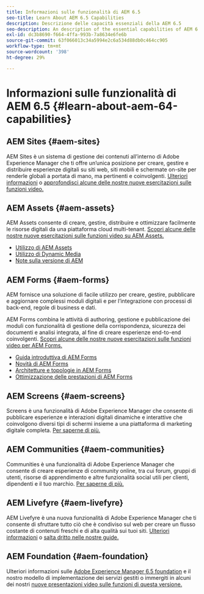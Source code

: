 ```yaml
---
title: Informazioni sulle funzionalità di AEM 6.5
seo-title: Learn About AEM 6.5 Capabilities
description: Descrizione delle capacità essenziali della AEM 6.5
seo-description: An description of the essential capabilities of AEM 6.5
exl-id: dc3b8690-f664-4ffa-993b-7a8634e6fe6b
source-git-commit: 63f066013c34a5994e2c6a534d88db0c464cc905
workflow-type: tm+mt
source-wordcount: '398'
ht-degree: 29%

---
```


# Informazioni sulle funzionalità di AEM 6.5 {#learn-about-aem-64-capabilities}

## AEM Sites {#aem-sites}

AEM Sites è un sistema di gestione dei contenuti all’interno di Adobe Experience Manager che ti offre un’unica posizione per creare, gestire e distribuire esperienze digitali su siti web, siti mobili e schermate on-site per renderle globali a portata di mano, ma pertinenti e coinvolgenti. [Ulteriori informazioni](https://www.adobe.com/marketing-cloud/enterprise-content-management/web-cms.html) o [approfondisci alcune delle nostre nuove esercitazioni sulle funzioni video.](https://helpx.adobe.com/experience-manager/kt/sites/index/aem-6-5-sites.html)

## AEM Assets {#aem-assets}

AEM Assets consente di creare, gestire, distribuire e ottimizzare facilmente le risorse digitali da una piattaforma cloud multi-tenant. [Scopri alcune delle nostre nuove esercitazioni sulle funzioni video su AEM Assets.](https://helpx.adobe.com/experience-manager/kt/assets/index/aem-6-4-assets.html)

* [Utilizzo di AEM Assets](/help/assets/manage-assets.md)
* [Utilizzo di Dynamic Media](/help/assets/dynamic-media.md)
* [Note sulla versione di AEM](/help/release-notes/release-notes.md)

## AEM Forms {#aem-forms}

AEM fornisce una soluzione di facile utilizzo per creare, gestire, pubblicare e aggiornare complessi moduli digitali e per l’integrazione con processi di back-end, regole di business e dati.

AEM Forms combina le attività di authoring, gestione e pubblicazione dei moduli con funzionalità di gestione della corrispondenza, sicurezza dei documenti e analisi integrata, al fine di creare esperienze end-to-end coinvolgenti. [Scopri alcune delle nostre nuove esercitazioni sulle funzioni video per AEM Forms.](https://helpx.adobe.com/experience-manager/kt/forms/index/aem-6-5-forms.html)

* [Guida introduttiva di AEM Forms](/help/forms/using/introduction-aem-forms.md)
* [Novità di AEM Forms](/help/forms/using/whats-new.md)
* [Architetture e topologie in AEM Forms](/help/forms/using/aem-forms-architecture-deployment.md)
* [Ottimizzazione delle prestazioni di AEM Forms](/help/forms/using/performance-tuning-aem-forms.md)

## AEM Screens {#aem-screens}

Screens è una funzionalità di Adobe Experience Manager che consente di pubblicare esperienze e interazioni digitali dinamiche e interattive che coinvolgono diversi tipi di schermi insieme a una piattaforma di marketing digitale completa.  [Per saperne di più.](https://experienceleague.adobe.com/docs/experience-manager-screens/user-guide/aem-screens-introduction.html?lang=it)

## AEM Communities {#aem-communities}

Communities è una funzionalità di Adobe Experience Manager che consente di creare esperienze di community online, tra cui forum, gruppi di utenti, risorse di apprendimento e altre funzionalità social utili per clienti, dipendenti e il tuo marchio. [Per saperne di più.](https://www.adobe.com/marketing-cloud/enterprise-content-management/social-community-cms.html)

## AEM Livefyre {#aem-livefyre}

AEM Livefyre è una nuova funzionalità di Adobe Experience Manager che ti consente di sfruttare tutto ciò che è condiviso sul web per creare un flusso costante di contenuti freschi e di alta qualità sui tuoi siti. [Ulteriori informazioni](https://www.adobe.com/marketing-cloud/enterprise-content-management/ugc-content-platform.html) o [salta dritto nelle nostre guide.](https://answers.livefyre.com/product/livefyre-for-adobe-experience-manager-aem/)

## AEM Foundation {#aem-foundation}

Ulteriori informazioni sulle [Adobe Experience Manager 6.5 foundation](/help/sites-deploying/home.md) e il nostro modello di implementazione dei servizi gestiti o immergiti in alcuni dei nostri [nuove presentazioni video sulle funzioni di questa versione.](https://helpx.adobe.com/experience-manager/kt/sites/index/aem-6-5-sites.html)
